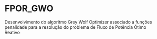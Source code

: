 # FPOR_GWO
Desenvolvimento do algoritmo Grey Wolf Optimizer associado a funções penalidade para a resolução do problema de Fluxo de Potência Ótimo Reativo
